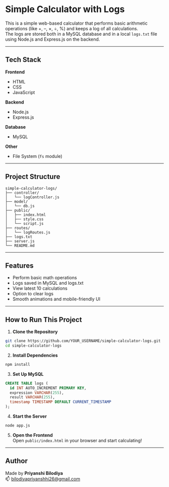 # Simple Calculator with Logs

This is a simple web-based calculator that performs basic arithmetic operations (like +, –, ×, ÷, %) and keeps a log of all calculations.  
The logs are stored both in a MySQL database and in a local `logs.txt` file using Node.js and Express.js on the backend.

---

## Tech Stack

**Frontend**  
- HTML  
- CSS  
- JavaScript  

**Backend**  
- Node.js  
- Express.js  

**Database**  
- MySQL  

**Other**  
- File System (`fs` module)

---

## Project Structure

```plaintext
simple-calculator-logs/
├── controller/
│   └── logController.js
├── model/
│   └── db.js
├── public/
│   ├── index.html
│   ├── style.css
│   └── script.js
├── routes/
│   └── logRoutes.js
├── logs.txt
├── server.js
└── README.md
```

---

## Features

- Perform basic math operations  
- Logs saved in MySQL and logs.txt  
- View latest 10 calculations  
- Option to clear logs  
- Smooth animations and mobile-friendly UI  

---

## How to Run This Project

1. **Clone the Repository**

```bash
git clone https://github.com/YOUR_USERNAME/simple-calculator-logs.git
cd simple-calculator-logs
```

2. **Install Dependencies**

```bash
npm install
```

3. **Set Up MySQL**

```sql
CREATE TABLE logs (
  id INT AUTO_INCREMENT PRIMARY KEY,
  expression VARCHAR(255),
  result VARCHAR(255),
  timestamp TIMESTAMP DEFAULT CURRENT_TIMESTAMP
);
```

4. **Start the Server**

```bash
node app.js
```

5. **Open the Frontend**  
Open `public/index.html` in your browser and start calculating!

---

## Author

Made by **Priyanshi Bilodiya**  
📫 bilodiyapriyanshhi26@gmail.com
